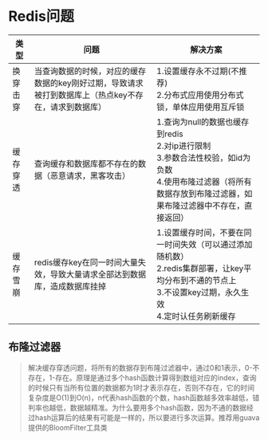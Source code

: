 # Redis问题

| 类型     | 问题                                                         | 解决方案                                                     |
| -------- | ------------------------------------------------------------ | ------------------------------------------------------------ |
| 换穿击穿 | 当查询数据的时候，对应的缓存数据的key刚好过期，导致请求被打到数据库上（热点key不存在，请求到数据库） | 1.设置缓存永不过期(不推荐)<br/>2.分布式应用使用分布式锁，单体应用使用互斥锁 |
| 缓存穿透 | 查询缓存和数据库都不存在的数据（恶意请求，黑客攻击）         | 1.查询为null的数据也缓存到redis<br/>2.对ip进行限制<br/>3.参数合法性校验，如id为负数<br/>4.使用布隆过滤器（将所有数据存放到布隆过滤器，如果布隆过滤器中不存在，直接返回） |
| 缓存雪崩 | redis缓存key在同一时间大量失效，导致大量请求全部达到数据库，造成数据库挂掉 | 1.设置缓存时间，不要在同一时间失效（可以通过添加随机数）<br/>2.redis集群部署，让key平均分布到不通的节点上<br/>3.不设置key过期，永久生效<br/>4.定时认任务刷新缓存 |

## 布隆过滤器

> 解决缓存穿透问题，将所有的数据存到布隆过滤器中，通过0和1表示，0-不存在，1-存在。原理是通过多个hash函数计算得到数组对应的index，查询的时候只有当所有位置的数据都为1时才表示存在，否则不存在，它的时间复杂度是O(1)到O(n)，n代表hash函数的个数，hash函数越多效率越低，错判率也越低，数据越精准。为什么要用多个hash函数，因为不通的数据经过hash运算后的结果有可能是一样的，所以要进行多次运算。推荐用guava提供的BloomFilter工具类
